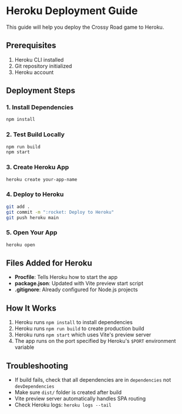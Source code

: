 # Heroku Deployment Guide

This guide will help you deploy the Crossy Road game to Heroku.

## Prerequisites

1. Heroku CLI installed
2. Git repository initialized
3. Heroku account

## Deployment Steps

### 1. Install Dependencies
```bash
npm install
```

### 2. Test Build Locally
```bash
npm run build
npm start
```

### 3. Create Heroku App
```bash
heroku create your-app-name
```

### 4. Deploy to Heroku
```bash
git add .
git commit -m ":rocket: Deploy to Heroku"
git push heroku main
```

### 5. Open Your App
```bash
heroku open
```

## Files Added for Heroku

- **Procfile**: Tells Heroku how to start the app
- **package.json**: Updated with Vite preview start script
- **.gitignore**: Already configured for Node.js projects

## How It Works

1. Heroku runs `npm install` to install dependencies
2. Heroku runs `npm run build` to create production build
3. Heroku runs `npm start` which uses Vite's preview server
4. The app runs on the port specified by Heroku's `$PORT` environment variable

## Troubleshooting

- If build fails, check that all dependencies are in `dependencies` not `devDependencies`
- Make sure `dist/` folder is created after build
- Vite preview server automatically handles SPA routing
- Check Heroku logs: `heroku logs --tail`
